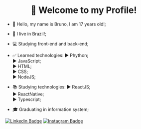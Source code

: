 <h1 align="center">👋 Welcome to my Profile!</h1>

- 👋 Hello, my name is Bruno, I am 17 years old!;
- 🏡 I live in Brazil!;
- 💻 Studying front-end and back-end;

- ✅ Learned technologies:
  ▶ Phython;<br>
  ▶ JavaScript;<br>
  ▶ HTML;<br>
  ▶ CSS;<br>
  ▶ NodeJS;
  
- 📚 Studying technologies:
  ▶ ReactJS;<br>
  ▶ ReactNative;<br>
  ▶ Typescript;<br>
  
- 🎓 Graduating in information system;

[![Linkedin Badge](https://img.shields.io/badge/-LinkedIn-blue?style=flat-square&logo=Linkedin&logoColor=white&link=https://www.linkedin.com/in/bruno-orletti-gava-8312231ba/)](https://www.linkedin.com/in/bruno-orletti-gava-8312231ba/)
[![Instagram Badge](https://img.shields.io/badge/-Instagram-violet?style=flat-square&logo=Instagram&logoColor=white&link=https://www.instagram.com/bruno_gava/)](https://www.instagram.com/bruno_gava/)

<!---
BrunoOG20/BrunoOG20 is a ✨ special ✨ repository because its `README.md` (this file) appears on your GitHub profile.
You can click the Preview link to take a look at your changes.
--->
